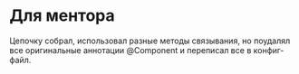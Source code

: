 # Для ментора
Цепочку собрал, использовал разные методы связывания, но поудалял все оригинальные аннотации @Component и переписал все в конфиг-файл.
